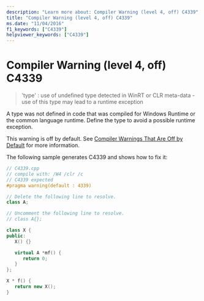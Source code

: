 ```yaml
---
description: "Learn more about: Compiler Warning (level 4, off) C4339"
title: "Compiler Warning (level 4, off) C4339"
ms.date: "11/04/2016"
f1_keywords: ["C4339"]
helpviewer_keywords: ["C4339"]
---
```

# Compiler Warning (level 4, off) C4339

> 'type' : use of undefined type detected in WinRT or CLR meta-data - use of this type may lead to a runtime exception

A type was not defined in code that was compiled for Windows Runtime or the common language runtime. Define the type to avoid a possible runtime exception.

This warning is off by default. See [Compiler Warnings That Are Off by Default](../../preprocessor/compiler-warnings-that-are-off-by-default.md) for more information.

The following sample generates C4339 and shows how to fix it:

```cpp
// C4339.cpp
// compile with: /W4 /clr /c
// C4339 expected
#pragma warning(default : 4339)

// Delete the following line to resolve.
class A;

// Uncomment the following line to resolve.
// class A{};

class X {
public:
   X() {}

   virtual A *mf() {
      return 0;
   }
};

X * f() {
   return new X();
}
```
